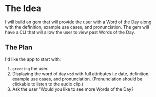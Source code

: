 # The Idea

I will build an gem that will provide the user with a Word of the Day along with the definition, example use cases, and pronunciation. The gem will have a CLI that will allow the user to view past Words of the Day.

## The Plan

I'd like the app to start with: 
1. `greeting` the user.
2. Displaying the word of day `wod` with full attributes i.e date, definition, example use cases, and pronunciation. (Pronunciation should be clickable to listen to the audio clip.)
3. Ask the user "Would you like to see more Words of the Day?